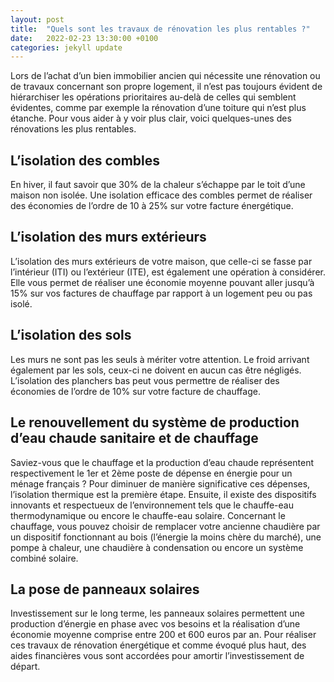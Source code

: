 ```yaml
---
layout: post
title:  "Quels sont les travaux de rénovation les plus rentables ?"
date:   2022-02-23 13:30:00 +0100
categories: jekyll update
---
```

Lors de l’achat d’un bien immobilier ancien qui nécessite une rénovation ou de travaux concernant son propre logement, il n’est pas toujours évident de hiérarchiser les opérations prioritaires au-delà de celles qui semblent évidentes, comme par exemple la rénovation d’une toiture qui n’est plus étanche. Pour vous aider à y voir plus clair, voici quelques-unes des rénovations les plus rentables.

## L’isolation des combles
En hiver, il faut savoir que 30% de la chaleur s’échappe par le toit d’une maison non isolée. Une isolation efficace des combles permet de réaliser des économies de l’ordre de 10 à 25% sur votre facture énergétique.

## L’isolation des murs extérieurs
L’isolation des murs extérieurs de votre maison, que celle-ci se fasse par l’intérieur (ITI) ou l’extérieur (ITE), est également une opération à considérer. Elle vous permet de réaliser une économie moyenne pouvant aller jusqu’à 15% sur vos factures de chauffage par rapport à un logement peu ou pas isolé.

## L’isolation des sols
Les murs ne sont pas les seuls à mériter votre attention. Le froid arrivant également par les sols, ceux-ci ne doivent en aucun cas être négligés. L’isolation des planchers bas peut vous permettre de réaliser des économies de l’ordre de 10% sur votre facture de chauffage.

## Le renouvellement du système de production d’eau chaude sanitaire et de chauffage
Saviez-vous que le chauffage et la production d’eau chaude représentent respectivement le 1er et 2ème poste de dépense en énergie pour un ménage français ?  Pour diminuer de manière significative ces dépenses, l’isolation thermique est la première étape. Ensuite, il existe des dispositifs innovants et respectueux de l’environnement tels que le chauffe-eau thermodynamique ou encore le chauffe-eau solaire. Concernant le chauffage, vous pouvez choisir de remplacer votre ancienne chaudière par un dispositif fonctionnant au bois (l’énergie la moins chère du marché), une pompe à chaleur, une chaudière à condensation ou encore un système combiné solaire.

## La pose de panneaux solaires
Investissement sur le long terme, les panneaux solaires permettent une production d’énergie en phase avec vos besoins et la réalisation d’une économie moyenne comprise entre 200 et 600 euros par an.
Pour réaliser ces travaux de rénovation énergétique et comme évoqué plus haut, des aides financières vous sont accordées pour amortir l’investissement de départ.
